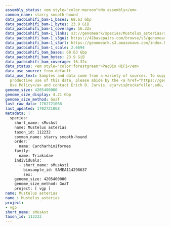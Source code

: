 ```yaml
---
assembly_status: <em style="color:maroon">No assembly</em>
common_name: starry smooth-hound
data_pacbiohifi_bam-1_bases: 68.63 Gbp
data_pacbiohifi_bam-1_bytes: 23.9 GiB
data_pacbiohifi_bam-1_coverage: 16.32x
data_pacbiohifi_bam-1_links: s3://genomeark/species/Mustelus_asterias/sMusAst1/genomic_data/pacbio_hifi/<br>
data_pacbiohifi_bam-1_s3gui: https://42basepairs.com/browse/s3/genomeark/species/Mustelus_asterias/sMusAst1/genomic_data/pacbio_hifi/
data_pacbiohifi_bam-1_s3url: https://genomeark.s3.amazonaws.com/index.html?prefix=species/Mustelus_asterias/sMusAst1/genomic_data/pacbio_hifi/
data_pacbiohifi_bam-1_scale: 2.6694
data_pacbiohifi_bam_bases: 68.63 Gbp
data_pacbiohifi_bam_bytes: 23.9 GiB
data_pacbiohifi_bam_coverage: 16.32x
data_status: <em style="color:forestgreen">PacBio HiFi</em>
data_use_source: from-default
data_use_text: Samples and data come from a variety of sources. To support fair and
  productive use of this data, please abide by the <a href="https://genome10k.soe.ucsc.edu/data-use-policies/">Data
  Use Policy</a> and contact Erich D. Jarvis, ejarvis@rockefeller.edu, with any questions.
genome_size: 4205400000
genome_size_display: 4.21 Gbp
genome_size_method: GoaT
last_raw_data: 1702721068
last_updated: 1702721068
metadata: |
  species:
    short_name: sMusAst
    name: Mustelus asterias
    taxon_id: 112232
    common_name: starry smooth-hound
    order:
      name: Carcharhiniformes
    family:
      name: Triakidae
    individuals:
      - short_name: sMusAst1
        biosample_id: SAMEA114298637
        sex:
    genome_size: 4205400000
    genome_size_method: GoaT
    project: [ vgp ]
name: Mustelus asterias
name_: Mustelus_asterias
project:
- vgp
short_name: sMusAst
taxon_id: 112232
---
```


